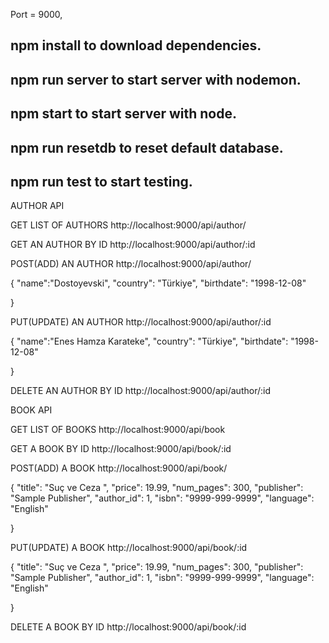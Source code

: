 Port = 9000,

## npm install to download dependencies.

## npm run server to start server with nodemon.

## npm start to start server with node.

## npm run resetdb to reset default database.

## npm run test to start testing.

AUTHOR API

GET LIST OF AUTHORS
http://localhost:9000/api/author/

GET AN AUTHOR BY ID
http://localhost:9000/api/author/:id

POST(ADD) AN AUTHOR
http://localhost:9000/api/author/

{
"name":"Dostoyevski",
"country": "Türkiye",
"birthdate": "1998-12-08"

}

PUT(UPDATE) AN AUTHOR
http://localhost:9000/api/author/:id

{
"name":"Enes Hamza Karateke",
"country": "Türkiye",
"birthdate": "1998-12-08"

}

DELETE AN AUTHOR BY ID
http://localhost:9000/api/author/:id

BOOK API

GET LIST OF BOOKS
http://localhost:9000/api/book

GET A BOOK BY ID
http://localhost:9000/api/book/:id

POST(ADD) A BOOK
http://localhost:9000/api/book/

{ "title": "Suç ve Ceza ",
"price": 19.99,
"num_pages": 300,
"publisher": "Sample Publisher",
"author_id": 1,
"isbn": "9999-999-9999",
"language": "English"

}

PUT(UPDATE) A BOOK
http://localhost:9000/api/book/:id

{ "title": "Suç ve Ceza ",
"price": 19.99,
"num_pages": 300,
"publisher": "Sample Publisher",
"author_id": 1,
"isbn": "9999-999-9999",
"language": "English"

}

DELETE A BOOK BY ID
http://localhost:9000/api/book/:id
